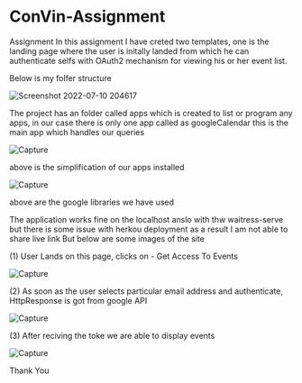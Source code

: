 # ConVin-Assignment
Assignment
In this assignment I have creted two templates, one is the landing page where the user is initally landed from which he can authenticate selfs with OAuth2 mechanism for viewing his or her event list.

Below is my folfer structure

![Screenshot 2022-07-10 204617](https://user-images.githubusercontent.com/48827728/178150976-8f4046df-5fe5-469d-ad47-0b75fc346f70.png)

The project has an folder called apps which is created to list or program any apps, in our case there is only one app called as googleCalendar
this is the main app which handles our queries

![Capture](https://user-images.githubusercontent.com/48827728/178151201-78243023-fff8-4b70-bf79-dbc8618eb98c.PNG)


above is the simplification of our apps installed 



![Capture](https://user-images.githubusercontent.com/48827728/178151286-2b43fc1d-56ca-4b13-a8c3-3542ac10394a.PNG)


above are the google libraries we have used

The application works fine on the localhost anslo with thw waitress-serve but there is some issue with herkou deployment as a result I am not able to share live link
But below are some images of the site

(1) User Lands on this page, clicks on - Get Access To Events

![Capture](https://user-images.githubusercontent.com/48827728/178155840-750ff68a-d093-4a5d-8dbc-f8af797869cb.PNG)



(2) As soon as the user selects particular email address and authenticate, HttpResponse is got from google API


![Capture](https://user-images.githubusercontent.com/48827728/178155813-45c1f4e6-fbad-413b-a894-c13287c87c92.PNG)


(3) After reciving the toke we are able to display events


![Capture](https://user-images.githubusercontent.com/48827728/178155753-c81c566d-dcc3-4d1d-a841-f8802880524a.PNG)



Thank You
